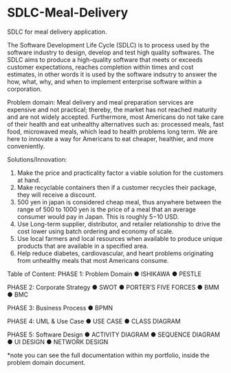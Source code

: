 # SDLC-Meal-Delivery
SDLC for meal delivery application.

The Software Development Life Cycle (SDLC) is to process used by the software industry to design, develop and test high quality softwares. The SDLC aims to produce a high-quality software that meets or exceeds customer expectations, reaches completion within times and cost estimates, in other words it is used by the software indsutry to answer the how, what, why, and when to implement enterprise software within a corporation.

Problem domain:
Meal delivery and meal preparation services are expensive and not practical; thereby, the market has not reached maturity and are not widely accepted. Furthermore, most Americans do not take care of their health and eat unhealthy alternatives such as: processed meals, fast food, microwaved meals, which lead to health problems long term. We are here to innovate a way for Americans to eat cheaper, healthier, and more conveniently. 

Solutions/Innovation:
1)	Make the price and practicality factor a viable solution for the customers at hand.
2)	Make recyclable containers then if a customer recycles their package, they will receive a discount. 
3)	500 yen in japan is considered cheap meal, thus anywhere between the range of 500 to 1000 yen is the price of a meal that an average consumer would pay in Japan. This is roughly $5-$10 USD. 
4)	Use Long-term supplier, distributor, and retailer relationship to drive the cost lower using batch ordering and economy of scale. 
5)	Use local farmers and local resources when available to produce unique products that are available in a specified area. 
6)	Help reduce diabetes, cardiovascular, and heart problems originating from unhealthy meals that most Americans consume. 


Table of Content:
PHASE 1: Problem Domain
●	ISHIKAWA
●	PESTLE

PHASE 2: Corporate Strategy
●	SWOT
●	PORTER’S FIVE FORCES
●	BMM
●	BMC

PHASE 3: Business Process
●	BPMN

PHASE 4: UML & Use Case
●	USE CASE
●	CLASS DIAGRAM

PHASE 5: Software Design
●	ACTIVITY DIAGRAM
●	SEQUENCE DIAGRAM
●	UI DESIGN
●	NETWORK DESIGN

*note you can see the full documentation within my portfolio, inside the problem domain document.
